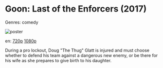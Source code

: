 # Goon: Last of the Enforcers (2017)

Genres: comedy

![poster](http://image.tmdb.org/t/p/w500/emio9KDrLXqqX4wXa4YTacBQXG.jpg)

en:
  [720p](magnet:?xt=urn:btih:557F812C6DD38C3AC5410C38E85484F69F136333&tr=udp://glotorrents.pw:6969/announce&tr=udp://tracker.opentrackr.org:1337/announce&tr=udp://torrent.gresille.org:80/announce&tr=udp://tracker.openbittorrent.com:80&tr=udp://tracker.coppersurfer.tk:6969&tr=udp://tracker.leechers-paradise.org:6969&tr=udp://p4p.arenabg.ch:1337&tr=udp://tracker.internetwarriors.net:1337)
  [1080p](magnet:?xt=urn:btih:DBD4F6014778CCE34F0EB83D042C45674EBC139F&tr=udp://glotorrents.pw:6969/announce&tr=udp://tracker.opentrackr.org:1337/announce&tr=udp://torrent.gresille.org:80/announce&tr=udp://tracker.openbittorrent.com:80&tr=udp://tracker.coppersurfer.tk:6969&tr=udp://tracker.leechers-paradise.org:6969&tr=udp://p4p.arenabg.ch:1337&tr=udp://tracker.internetwarriors.net:1337)
  


During a pro lockout, Doug "The Thug" Glatt is injured and must choose whether to defend his team against a dangerous new enemy, or be there for his wife as she prepares to give birth to his daughter.